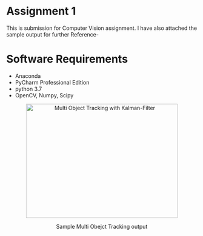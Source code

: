 # Assignment 1

This is submission for Computer Vision assignment. I have also attached the sample output for further Reference-

# Software Requirements
- Anaconda
- PyCharm Professional Edition
- python 3.7
- OpenCV, Numpy, Scipy

<p align="center">
  <img src="Multi-Object-Tracking.gif" alt="Multi Object Tracking with Kalman-Filter" height="300" width="400" />
  <p align="center">Sample Multi Obejct Tracking output</p>
</p>

